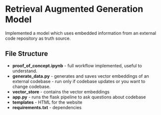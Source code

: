 # Retrieval Augmented Generation Model

Implemented a model which uses embedded information from an external code repository as truth source.

## File Structure
- **proof_of_concept.ipynb** - full workflow implemented, useful to understand.
- **generate_data.py** - generates and saves vector embeddings of an external codebase - run only if codebase updates or you want to change codebase.
- **vector_store** - contains the vector embeddings
- **app.py** - runs the flask pipeline to ask questions about codebase
- **templates** - HTML for the website
- **requirements.txt** - dependencies

